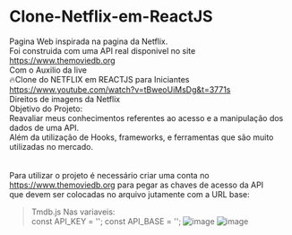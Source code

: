 # Clone-Netflix-em-ReactJS
Pagina Web inspirada na pagina da Netflix.<br/>
Foi construida com uma API real disponivel no site https://www.themoviedb.org <br/>
Com o Auxilio da live <br/>
🔥Clone do NETFLIX em REACTJS para Iniciantes<br/>
https://www.youtube.com/watch?v=tBweoUiMsDg&t=3771s <br/>
Direitos de imagens da Netflix <br/>
Objetivo do Projeto:<br/>
Reavaliar meus conhecimentos referentes ao acesso e a manipulação dos dados de uma API.<br/>
Além da utilização de Hooks, frameworks, e ferramentas que são muito utilizadas no mercado.<br/>
<br/>
<br/>
Para utilizar o projeto é necessário criar uma conta no  https://www.themoviedb.org para pegar as chaves de acesso da API<br/>
que devem ser colocadas no arquivo jutamente com a URL base: <br/>
>Tmdb.js
Nas variaveis: <br/>
>const API_KEY = '';
>const API_BASE = '';
![image](https://user-images.githubusercontent.com/62970346/179647365-0e654d83-7029-4cad-8ec0-31770f9e44d9.png)
![image](https://user-images.githubusercontent.com/62970346/179647425-6548beb9-5a40-4760-90aa-8701f66a4b23.png)
